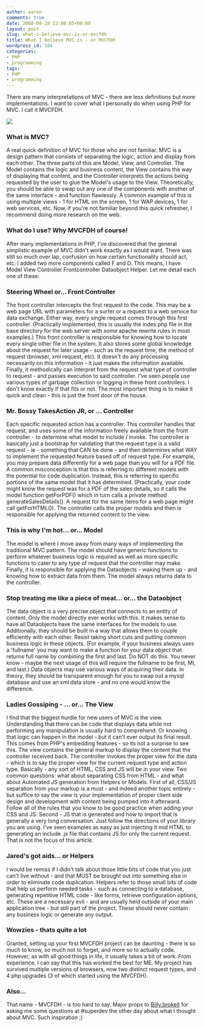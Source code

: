 ```yaml
---
author: aaron
comments: true
date: 2008-08-28 23:08:05+00:00
layout: post
slug: what-i-believe-mvc-is-or-mvcfdh
title: What I believe MVC is - or MVCFDH
wordpress_id: 184
categories:
- PHP
- programming
tags:
- PHP
- programming
---
```


There are many interpretations of MVC - there are less definitions but more implementations.  I want to cover what I personally do when using PHP for MVC.  I call it MVCFDH.

![](http://aaronsaray.com/blog/wp-content/uploads/2008/08/mvc.jpg)

### What is MVC?


A real quick definition of MVC for those who are not familiar.  MVC is a design pattern that consists of separating the logic, action and display from each other.  The three parts of this are Model, View, and Controller.  The Model contains the logic and business content, the View contains the way of displaying that content, and the Controller interprets the actions being requested by the user to glue the Model's usage to the View.  Theoretically, you should be able to swap out any one of the components with another of the same interface - and function flawlessly.  A common example of this is using multiple views - 1 for HTML on the screen, 1 for WAP devices, 1 for web services, etc.  Now, if you're not familiar beyond this quick refresher, I recommend doing more research on the web.



### What do I use?  Why MVCFDH of course!


After many implementations in PHP, I've discovered that the general simplistic example of MVC didn't work exactly as I would want.  There was still so much over lap, confusion on how certain functionality should act, etc.  I added two more components called F and D.  This means, I have Model View Controller Frontcontroller Dataobject Helper.  Let me detail each one of these:



### Steering Wheel or... Front Controller


The front controller intercepts the first request to the code.  This may be a web page URL with parameters for a surfer or a request to a web service for data exchange.  Either way, every single request comes through this first controller.  (Practically implemented, this is usually the index.php file in the base directory for the web server with some apache rewrite rules in most examples.)  This front controller is responsible for knowing how to locate every single other file in the system.  It also stores some global knowledge about the request for later usage - such as the request time, the method of request (browser, xml request, etc).  It doesn't do any processing necessarily on this information - it just makes the information available.  Finally, it methodically can interpret from the request what type of controller to request - and passes execution to said controller.  I've seen people use various types of garbage collection or logging in these front controllers.  I don't know exactly if that fits or not.  The most important thing is to make it quick and clean - this is just the front door of the house.



### Mr. Bossy TakesAction JR, or ... Controller


Each specific requested action has a controller.  This controller handles that request, and uses some of the information freely available from the front controller - to determine what model to include / invoke.  The controller is basically just a bootstrap for validating that the request type is a valid request - ie - something that CAN be done - and then determines what WAY to implement the requested feature based off of request type.  For example, you may prepare data differently for a web page than you will for a PDF file.  A common misconception is that this is referring to different models with the potential for code duplication.  Instead, this is referring to specific portions of the same model that it has determined.  (Practically, your code might know the request was for a PDF of the sales details, so it calls the model function getForPDF() which in turn calls a private method generateSalesDetails().  A request for the same items for a web page might call getForHTML()).  The controller calls the proper models and then is responsible for applying the returned content to the view.



### This is why I'm hot... or... Model


The model is where I move away from many ways of implementing the traditional MVC pattern.  The model should have generic functions to perform whatever business logic is required as well as more specific functions to cater to any type of request that the controller may make.  Finally, it is responsible for applying the Dataobjects - waking them up - and knowing how to extract data from them.  The model always returns data to the controller.



### Stop treating me like a piece of meat... or... the Dataobject


The data object is a very precise object that connects to an entity of content.  Only the model directly ever works with this.  It makes sense to have all Dataobjects have the same interfaces for the models to use.  Additionally, they should be built in a way that allows them to couple efficiently with each other.  Resist taking short cuts and putting common business logic in these objects. (For example, if your business always uses a 'fullname' you may want to make a function for your data object that returns full name by combining the first and last. Do NOT do this.  You never know - maybe the next usage of this will require the fullname to be first, MI, and last.)  Data objects may use various ways of acquiring their data.  In theory, they should be transparent enough for you to swap out a mysql database and use an xml data store - and no one would know the difference.



### Ladies Gossiping - ... or... The View


I find that the biggest hurdle for new users of MVC is the view.  Understanding that there can be code that displays data while not performing any manipulation is usually hard to comprehend.  Or knowing that logic can happen in the model - but it can't ever output its final result.  This comes from PHP's embedding features - so its not a surprise to see this.  The view contains the general markup to display the content that the controller received back.  The controller invokes the proper view for the data - which is to say the proper view for the current request type and action type.  Basically - any sort of HTML, CSS and JS will be in your view.  Two common questions: what about separating CSS from HTML - and what about Automated JS generation from Helpers or Models.  First of all, CSS/JS separation from your markup is a must - and indeed another topic entirely - but suffice to say the view is your implementation of proper client side design and development with content being pumped into it afterward.  Follow all of the rules that you know to be good practice when adding your CSS and JS.  Second - JS that is generated and how to import that is generally a very long conversation.  Just follow the directions of your library you are using.  I've seen examples as easy as just injecting it mid HTML to generating an include .js file that contains JS for only the current request.  That is not the focus of this article.



### Jared's got aids... or Helpers


I would be remiss if I didn't talk about those little bits of code that you just can't live without - and that MUST be brought out into something else in order to eliminate code duplication.  Helpers refer to those small bits of code that help us perform needed tasks - such as connecting to a database, generating repetitive HTML code - like forms, retrieve configuration options, etc.  These are a necessary evil - and are usually held outside of your main application tree - but still part of the project.  These should never contain any business logic or generate any output.



### Wowzies - thats quite a lot


Granted, setting up your first MVCFDH project can be daunting - there is so much to know, so much not to forget, and more so to actually code.  However, as with all good things in life, it usually takes a bit of work.  From experience, I can say that this has worked the best for ME.  My project has survived multiple versions of browsers, now two distinct request types, and 4 php upgrades (3 of which started using the MVCFDH).



### Also...


That name - MVCFDH - is too hard to say.  Major props to [Billy.brokeit](http://www.billygilbert.net) for asking me some questions at #superdev the other day about what I thought about MVC.  Such inspiration ;)
